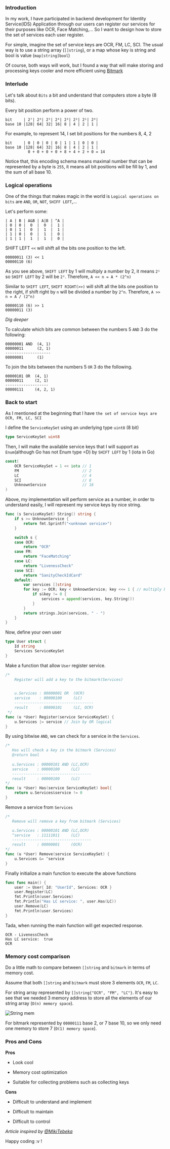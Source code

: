 [comment]: <> (Optimization with Bitmask)

### Introduction

In my work, I have participated in backend development for Identity Service(IDS) Application 
through our users can register our services for their purposes like OCR, Face Matching,...
So I want to design how to store the set of services each user register.

For simple, imagine the set of service keys are OCR, FM, LC, SCI. The usual way is to use a string array (`[]string`),
or a map whose key is string and bool is value (`map[string]bool`)

Of course, both ways will work, but I found a way that will make storing and processing keys
cooler and more efficient using [Bitmark](https://en.wikipedia.org/wiki/Mask_(computing))

### Interlude

Let's talk about `Bits` a bit and understand that computers store a byte (8 bits).

Every bit position perform a power of two.

```
bit     | 2⁷| 2⁶| 2⁵| 2⁴| 2³| 2²| 2¹| 2⁰|
base 10 |128| 64| 32| 16| 8 | 4 | 2 | 1 |
```

For example, to represent 14, I set bit positions for the numbers 8, 4, 2

```
bit     | 0 | 0 | 0 | 0 | 1 | 1 | 0 | 0 |
base 10 |128| 64| 32| 16| 8 | 4 | 2 | 1 |
          0 + 0 + 0 + 0 + 8 + 4 + 2 + 0 = 14
```

Notice that, this encoding schema means maximal number that can be represented by a byte is `255`, 
it means all bit positions will be fill by 1, and the sum of all base 10.

### Logical operations

One of the things that makes magic in the world is `Logical operations on bits` are `AND`, `OR`, `NOT`, `SHIFF LEFT`,...

Let's perform some:

```
| A | B | A&B | A|B | ^A |
| 0 | 0 |  0  |  0  |  1 |
| 0 | 1 |  0  |  1  |  1 |
| 1 | 0 |  0  |  1  |  0 |
| 1 | 1 |  1  |  1  |  0 |
```

SHIFT LEFT `<<` will shift all the bits one position to the left.

```
00000011 (3) << 1
00000110 (6)
```

As you see above, `SHIFT LEFT` by 1 will multiply a number by 2, it means `2¹` 
so `SHIFT LEFT` by 2 will be `2²`. Therefore, `A << n = A * (2^n)` 

Similar to `SHIFT LEFT`, `SHIFT RIGHT(>>)` will shift all the bits one position to the right, if shift right by 
`n` will be divided a number by `2^n`. Therefore, `A >> n = A / (2^n)`

```
00000110 (6) >> 1
00000011 (3) 
```

*Dig deeper*

To calculate which bits are common between the numbers 5 `AND` 3 do the following:

```
00000001 AND  (4, 1)
00000011      (2, 1)
--------------------
00000001      (1)
```

To join the bits between the numbers 5 `OR` 3 do the following.

```
00000101 OR  (4, 1)
00000011     (2, 1)
-------------------
00000111     (4, 2, 1)
```

### Back to start

As I mentioned at the beginning that I have `the set of service keys are OCR, FM, LC, SCI`

I define the `ServiceKeySet` using an underlying type `uint8` (8 bit) 

```go
type ServiceKeySet uint8
```

Then, I will make the available service keys that I will support as `Enum`(although Go has not Enum type =D) by `SHIFT LEFT` by 1 (iota in Go)
```go
const(
	OCR ServiceKeySet = 1 << iota // 1
	FM                            // 2
	LC                            // 4  
	SCI                           // 8
	UnknownService                // 16 
)
```

Above, my implementation will perform service as a number, in order to understand easily, I will represent my service keys by nice string.
```go
func (s ServiceKeySet) String() string {
	if s >= UnknownService {
        return fmt.Sprintf("<unknown service>")
    }

    switch s {
    case OCR:
        return "OCR"
    case FM:
        return "FaceMatching"
    case LC:
        return "LivenessCheck"
    case SCI:
    	return "SanityCheckIdCard"
    default:
        var services []string
        for key := OCR; key < UnknownService; key <<= 1 { // multiply by 2 each loop
            if s&key != 0 {
                services = append(services, key.String())
            }
        }
        return strings.Join(services, " - ")	
    }
}
```

Now, define your own user
```go
type User struct {
	Id string
	Services ServiceKeySet
}
```

Make a function that allow `User` register service.
```go
/*
    Register will add a key to the bitmark(Services)

 
    u.Services : 00000001 OR  (OCR)
    service    : 00000100     (LC)
    -----------------------------------
    result     : 00000101     (LC, OCR)
 */
func (u *User) Register(service ServiceKeySet) {
    u.Services |= service // Join by OR logical
}
```

By using bitwise `AND`, we can check for a service in the `Services`.
```go
/*
   Has will check a key in the bitmark (Services)
   @return bool
 
   u.Services : 00000101 AND (LC,OCR)
   service    : 00000100     (LC)
   -----------------------------------
   result     : 00000100     (LC)
*/
func (u *User) Has(service ServiceKeySet) bool{
	return u.Services&service != 0
}
```

Remove a service from `Services`
```go
/*
   Remove will remove a key from bitmark (Services)

   u.Services : 00000101 AND (LC,OCR)
   ^service   : 11111011     (LC)
   -----------------------------------
   result     : 00000001     (OCR)
*/
func (u *User) Remove(service ServiceKeySet) {
    u.Services &= ^service
}
```

Finally initialize a main function to execute the above functions
```go
func func main() {
	user := User{ Id: "UserId", Services: OCR }
	user.Register(LC)
	fmt.Println(user.Services)
	fmt.Println("Has LC service: ", user.Has(LC))
	user.Remove(LC)
	fmt.Println(user.Services)
}
```

Tada, when running the main function will get expected response.
```
OCR - LivenessCheck
Has LC service:  true
OCR
```

### Memory cost comparison

Do a little math to compare between `[]string` and `bitmark` in terms of memory cost.

Assume that both `[]string` and `bitmark` must store 3 elements `OCR`, `FM`, `LC`.

For string array represented by `[]string{"OCR", "FM", "LC"}`. It's easy to see that we
needed 3 memory address to store all the elements of our string array (`O(n) memory space`).

![String mem](../../../../../images/2021-05-22-bitmark/dsf.png)

For bitmark represented by `00000111` base 2, or 7 base 10, so we only need one memory to store 7 (`O(1) memory space`).

### Pros and Cons

**Pros**

- Look cool

+ Memory cost optimization

* Suitable for collecting problems such as collecting keys

**Cons**

- Difficult to understand and implement

* Difficult to maintain

+ Difficult to control

*Article inspired by [@MikiTebeka](https://github.com/tebeka)*

Happy coding :v !





